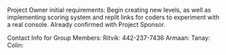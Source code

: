 Project Owner initial requirements: Begin creating new levels, as well as implementing scoring system and replit links for coders to experiment with a real console. Already confirmed with Project Sponsor.

Contact Info for Group Members:
Ritvik: 442-237-7436
Armaan:
Tanay:
Colin: 